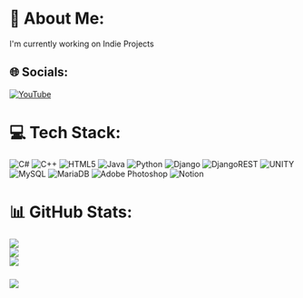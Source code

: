 # 💫 About Me:
I'm currently working on Indie Projects<br>


## 🌐 Socials:
<!-- [![Discord](https://img.shields.io/badge/Discord-%237289DA.svg?logo=discord&logoColor=white)](https://discord.gg/not_found) [![Instagram](https://img.shields.io/badge/Instagram-%23E4405F.svg?logo=Instagram&logoColor=white)](https://instagram.com/not_found) [![LinkedIn](https://img.shields.io/badge/LinkedIn-%230077B5.svg?logo=linkedin&logoColor=white)](https://linkedin.com/in/not_found) [![Medium](https://img.shields.io/badge/Medium-12100E?logo=medium&logoColor=white)](https://medium.com/@not_found) [![Reddit](https://img.shields.io/badge/Reddit-%23FF4500.svg?logo=Reddit&logoColor=white)](https://reddit.com/user/not_found) [![Stack Overflow](https://img.shields.io/badge/-Stackoverflow-FE7A16?logo=stack-overflow&logoColor=white)](https://stackoverflow.com/users/not_found) [![TikTok](https://img.shields.io/badge/TikTok-%23000000.svg?logo=TikTok&logoColor=white)](https://tiktok.com/@not_found) [![Twitch](https://img.shields.io/badge/Twitch-%239146FF.svg?logo=Twitch&logoColor=white)](https://twitch.tv/not_found) [![Twitter](https://img.shields.io/badge/Twitter-%231DA1F2.svg?logo=Twitter&logoColor=white)](https://twitter.com/not_found)-->
[![YouTube](https://img.shields.io/badge/YouTube-%23FF0000.svg?logo=YouTube&logoColor=white)](https://youtube.com/@sagHack)  

# 💻 Tech Stack:
![C#](https://img.shields.io/badge/c%23-%23239120.svg?style=plastic&logo=c-sharp&logoColor=white) ![C++](https://img.shields.io/badge/c++-%2300599C.svg?style=plastic&logo=c%2B%2B&logoColor=white) ![HTML5](https://img.shields.io/badge/html5-%23E34F26.svg?style=plastic&logo=html5&logoColor=white) ![Java](https://img.shields.io/badge/java-%23ED8B00.svg?style=plastic&logo=java&logoColor=white) ![Python](https://img.shields.io/badge/python-3670A0?style=plastic&logo=python&logoColor=ffdd54) ![Django](https://img.shields.io/badge/django-%23092E20.svg?style=plastic&logo=django&logoColor=white) ![DjangoREST](https://img.shields.io/badge/DJANGO-REST-ff1709?style=plastic&logo=django&logoColor=white&color=ff1709&labelColor=gray) ![UNITY](https://img.shields.io/badge/Unity-%2320232a.svg?style=plastic&logo=unity&logoColor=white) ![MySQL](https://img.shields.io/badge/mysql-%2300f.svg?style=plastic&logo=mysql&logoColor=white) ![MariaDB](https://img.shields.io/badge/MariaDB-003545?style=plastic&logo=mariadb&logoColor=white) ![Adobe Photoshop](https://img.shields.io/badge/adobephotoshop-%2331A8FF.svg?style=plastic&logo=adobephotoshop&logoColor=white) ![Notion](https://img.shields.io/badge/Notion-%23000000.svg?style=plastic&logo=notion&logoColor=white)
# 📊 GitHub Stats:
![](https://github-readme-stats.vercel.app/api?username=SagHack&theme=dark&hide_border=false&include_all_commits=true&count_private=true)<br/>
![](https://github-readme-streak-stats.herokuapp.com/?user=SagHack&theme=dark&hide_border=false)<br/>
![](https://github-readme-stats.vercel.app/api/top-langs/?username=SagHack&theme=dark&hide_border=false&include_all_commits=true&count_private=true&layout=compact)

###
<div align="left">
  <img src="https://profile-counter.glitch.me/SagHack/count.svg?"  />
</div>


<!-- ## 🐦 Latest Tweet
[![](https://gtce.itsvg.in/api?username=not_found)](https://github.com/VishwaGauravIn/github-twitter-card-embed) -->


<!-- [![](https://visitcount.itsvg.in/api?id=SagHack&icon=0&color=0)](https://visitcount.itsvg.in) -->


<!--   ## 💰 You can help me by Donating
  [![BuyMeACoffee](https://img.shields.io/badge/Buy%20Me%20a%20Coffee-ffdd00?style=for-the-badge&logo=buy-me-a-coffee&logoColor=black)](https://buymeacoffee.com/not_found) [![PayPal](https://img.shields.io/badge/PayPal-00457C?style=for-the-badge&logo=paypal&logoColor=white)](https://paypal.me/not_found)  -->

  
